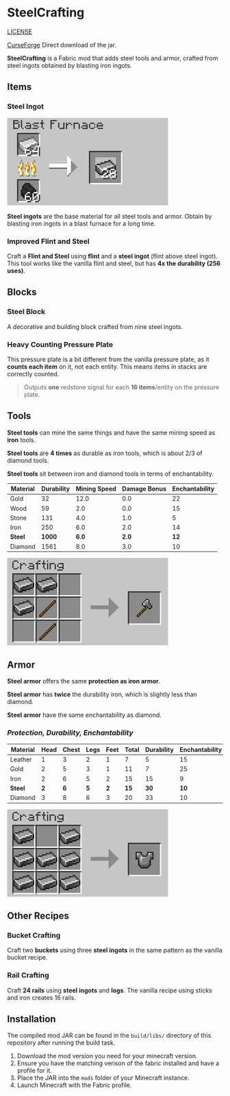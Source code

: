 # SteelCrafting

[LICENSE](LICENSE.md)

[CurseForge](https://www.curseforge.com/minecraft/mc-mods/steelcrafting) Direct download of the jar.

**SteelCrafting** is a Fabric mod that adds steel tools and armor, crafted from steel ingots obtained by blasting iron ingots.

## Items

### **Steel Ingot**

![Steel Ingot Recipe](images/blasting_steel.png)

**Steel ingots** are the base material for all steel tools and armor.
Obtain by blasting iron ingots in a blast furnace for a long time. 


### **Improved Flint and Steel**  
Craft a **Flint and Steel** using **flint** and a **steel ingot** (flint above steel ingot).  
This tool works like the vanilla flint and steel, but has **4x the durability (256 uses)**.


## Blocks

### **Steel Block**  
A decorative and building block crafted from nine steel ingots.

### **Heavy Counting Pressure Plate**  

  This pressure plate is a bit different from the vanilla pressure plate, as it **counts each item** on it, not each entity.
  This means items in stacks are correctly counted.

  > Outputs **one** redstone signal for each **16 items**/entity on the pressure plate.


## Tools

**Steel tools** can mine the same things and have the same mining speed as **iron** tools.

**Steel tools** are **4 times** as durable as iron tools, which is about 2/3 of diamond tools.

**Steel tools** sit between iron and diamond tools in terms of enchantability.


| Material   | Durability | Mining Speed | Damage Bonus | Enchantability |
|------------|------------|--------------|---------------------|----------------|
| Gold       | 32         | 12.0         | 0.0                 | 22             |
| Wood       | 59         | 2.0          | 0.0                 | 15             |
| Stone      | 131        | 4.0          | 1.0                 | 5              |
| Iron       | 250        | 6.0          | 2.0                 | 14             |
| **Steel**  | **1000**   | **6.0**      | **2.0**             | **12**         |
| Diamond    | 1561       | 8.0          | 3.0                 | 10             |




![Steel Tool Recipe](images/crafting_axe.png)


## Armor

**Steel armor** offers the same **protection as iron armor**.

**Steel armor** has **twice** the durability iron, which is slightly less than diamond.

**Steel armor** have the same enchantability as diamond.
 

### ***Protection, Durability, Enchantability***

| Material  | Head | Chest | Legs | Feet | Total | Durability | Enchantability |
|-----------|------|-------|------|------|-------|------------|----------------|
| Leather   | 1    | 3     | 2    | 1    | 7     | 5          | 15             |
| Gold      | 2    | 5     | 3    | 1    | 11    | 7          | 25             |
| Iron      | 2    | 6     | 5    | 2    | 15    | 15         | 9              |
| **Steel** | **2**| **6** | **5**| **2**|**15** | **30**     | **10**         |
| Diamond   | 3    | 8     | 6    | 3    | 20    | 33         | 10             |

![Steel Armor Recipe](images/crafting_chesplate.png)

## Other Recipes

### **Bucket Crafting**  
Craft two **buckets** using three **steel ingots** in the same pattern as the vanilla bucket recipe.  

  
### **Rail Crafting**  
Craft **24 rails** using **steel ingots** and **logs**.
The vanilla recipe using sticks and iron creates 16 rails.


## Installation

The compiled mod JAR can be found in the `build/libs/` directory of this repository after running the build task.

1. Download the mod version you need for your minecraft version.
2. Ensure you have the matching verison of the fabric installed and have a profile for it.
3. Place the JAR into the `mods` folder of your Minecraft instance.  
4. Launch Minecraft with the Fabric profile. 